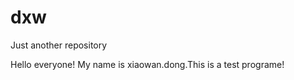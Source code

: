 # dxw
Just another repository

Hello everyone!
  My name is xiaowan.dong.This is a test programe!
  
 
